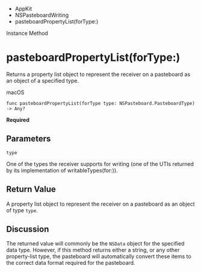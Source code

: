 

- AppKit
- NSPasteboardWriting
-  pasteboardPropertyList(forType:) 

Instance Method

# pasteboardPropertyList(forType:)

Returns a property list object to represent the receiver on a pasteboard as an object of a specified type.

macOS

``` source
func pasteboardPropertyList(forType type: NSPasteboard.PasteboardType) -> Any?
```

**Required**

## Parameters 

`type`  

One of the types the receiver supports for writing (one of the UTIs returned by its implementation of writableTypes(for:)).

## Return Value

A property list object to represent the receiver on a pasteboard as an object of type `type`.

## Discussion

The returned value will commonly be the `NSData` object for the specified data type. However, if this method returns either a string, or any other property-list type, the pasteboard will automatically convert these items to the correct data format required for the pasteboard.

